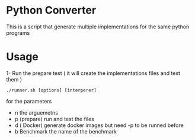 # Python Converter 
This is a script that generate multiple implementations for the same python programs 

# Usage 

1- Run the prepare test ( it will create the implementations files and test them )

``` ./runner.sh [options] [interperer] ``` 


for the parameters 
- n the arguemetns 
- p (prepare)  run and test the files 
- d ( Docker) generate docker images but need -p to be runned before 
- b Benchmark  the name of the benchmark 

